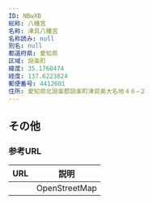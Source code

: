 ```yaml
---
ID: NBwXB
総称: 八幡宮
名称: 津具八幡宮
名称読み: null
別名: null
都道府県: 愛知県
区域: 設楽町
緯度: 35.1760474
経度: 137.6223824
郵便番号: 4412601
住所: 愛知県北設楽郡設楽町津具奥大名地４６−２
---
```


## その他

### 参考URL

| URL | 説明          |
| --- | ------------- |
|     | OpenStreetMap |
